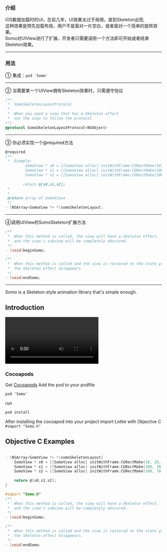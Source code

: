 ### 介绍
iOS数据加载时的UI，在前几年，UI效果太过于局限。直到Skeleton出现,<br/>
这种效果是预先加载布局，用户不是面对一片空白，或者面对一个简单的旋转效果。<br/>
Somo对UIView进行了扩展，开发者只需要调用一个方法即可开始或者结束Skeleton效果。

***
### 用法

① 集成：```pod 'Somo'```<br/>
***
② 当需要某一个UIView拥有Skeleton效果时，只需遵守<SomoSkeletonLayoutProtocol>协议

```objective-c
/**
 *	SomoSkeletonLayoutProtocol
 *
 *	When you need a view that has a Skeleton effect
 *  set the view to follow the protocol
**/
@protocol SomoSkeletonLayoutProtocol<NSObject>
```
***
③ <SomoSkeletonLayoutProtocol>你必须实现一个@required方法
```objective-c
@required
/**
 *  Example:
		 SomoView * s0 = [[SomoView alloc] initWithFrame:CGRectMake(10, 20, 70, 70)];
		 SomoView * s1 = [[SomoView alloc] initWithFrame:CGRectMake(100, 30, 200, 15)];
		 SomoView * s2 = [[SomoView alloc] initWithFrame:CGRectMake(100, 70, 100, 15)];
 
		return @[s0,s1,s2];
 *
 *
 @return array of SomoViews
 */
- (NSArray<SomoView *> *)somoSkeletonLayout;
```
***
④调用UIView的SomoSkeleton扩展方法
```objective-c
/**
 *	When this method is called, the view will have a Skeleton effect,
 *	and the view's subview will be completely obscured.
 */
- (void)beginSomo;

/**
 *	When this method is called and the view is restored to the state you set,
 *	the Skeleton effect disappears.
 */
- (void)endSomo; 
```

*** 
Somo is a Skeleton-style animation library that's simple enough.

## Introduction
![Example1](https://github.com/xorshine/Somo/blob/master/SomoDemo/somo.mov)

### Cocoapods

Get [Cocoapods](https://cocoapods.org/)
Add the pod to your podfile
```
pod 'Somo'
```
run
```
pod install
```
After installing the cocoapod into your project import Lottie with
Objective C
`#import "Somo.h"` 

## Objective C Examples

```objective-c

- (NSArray<SomoView *> *)somoSkeletonLayout{
	SomoView * s0 = [[SomoView alloc] initWithFrame:CGRectMake(10, 20, 70, 70)];
	SomoView * s1 = [[SomoView alloc] initWithFrame:CGRectMake(100, 30, 200, 15)];
	SomoView * s2 = [[SomoView alloc] initWithFrame:CGRectMake(100, 70, 100, 15)];
	
	return @[s0,s1,s2];
}

#import "Somo.h"
/**
 *	When this method is called, the view will have a Skeleton effect,
 *	and the view's subview will be completely obscured.
 */
- (void)beginSomo;

/**
 *	When this method is called and the view is restored to the state you set,
 *	the Skeleton effect disappears.
 */
- (void)endSomo;
```

